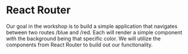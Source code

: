 # React Router

Our goal in the workshop is to build a simple application that navigates between two routes /blue and /red. Each will render a simple component with the background being that specific color. We will utilize the components from React Router to build out our functionality.